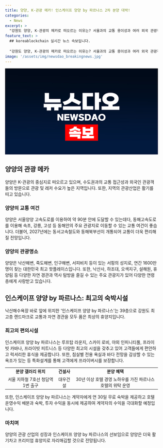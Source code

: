 ```yaml
---
title: 양양, K-관광 메카! 인스케이프 양양 by 파르나스 2차 분양 대박!
categories:
  - News
excerpt: >
  "강원도 양양, K-관광의 메카로 떠오르는 이유는? 서울과의 교통 용이성과 여러 외국 관광객의 증가에 있다. 2027년 개통 예정인 고속철도도 기대되며, 지역 관광산업은 활기를 띠고 있다. 낙산해변과 죽도해변, 서피비치 등의 매력적인 관광지와 함께 최고층 랜드마크로 자리할 '인스케이프 양양 by 파르나스'의 2차 분양이 시작되었다. 대우건설과 파르나스호텔이 협업하여 프리미엄 호텔로 선보이는데, 이를 통해 교통 환경과 뛰어난 숙박시설을 제공하는 차별화된 설계가 주목받고 있다."
feature_text: >
  ## koreablockchain 실시간 뉴스 속보입니다.

  "강원도 양양, K-관광의 메카로 떠오르는 이유는? 서울과의 교통 용이성과 여러 외국 관광객의 증가에 있다. 2027년 개통 예정인 고속철도도 기대되며, 지역 관광산업은 활기를 띠고 있다. 낙산해변과 죽도해변, 서피비치 등의 매력적인 관광지와 함께 최고층 랜드마크로 자리할 '인스케이프 양양 by 파르나스'의 2차 분양이 시작되었다. 대우건설과 파르나스호텔이 협업하여 프리미엄 호텔로 선보이는데, 이를 통해 교통 환경과 뛰어난 숙박시설을 제공하는 차별화된 설계가 주목받고 있다."
image: '/assets/img/newsdao_breakingnews.jpg'
---
```


<p><img src="/assets/img/newsdao_breakingnews.jpg" alt="koreablockchain 속보" /></p>

<h2 data-ke-size="size26">양양의 관광 메카</h2>

<p data-ke-size="size16">양양은 K-관광의 중심지로 떠오르고 있으며, 수도권과의 교통 접근성과 외국인 관광객들의 방문으로 관광 및 레저 수요가 높은 지역입니다. 또한, 지역의 관광산업은 활기를 띠고 있습니다.</p>

<h3>양양의 교통 여건</h3>

<p data-ke-size="size16">양양은 서울양양 고속도로를 이용하여 약 90분 안에 도달할 수 있는데다, 동해고속도로를 이용해 속초, 강릉, 고성 등 동해안의 주요 관광지로 이동할 수 있는 교통 여건이 좋습니다. 더불어, 2027년에는 동서고속철도와 동해북부선이 개통되어 교통이 더욱 편리해질 전망입니다.</p>

<h3>양양의 관광명소</h3>

<p data-ke-size="size16">양양은 낙산해변, 죽도해변, 인구해변, 서피비치 등이 있는 서핑의 성지로, 연간 1600만명이 찾는 대한민국 최고 핫플레이스입니다. 또한, 낙산사, 하조대, 오색지구, 설해원, 휴양림 등 다양한 자연 경관과 역사 탐방을 즐길 수 있는 주요 관광지가 있어 다양한 연령층에게 사랑받고 있습니다.</p>

<h2 data-ke-size="size26">인스케이프 양양 by 파르나스: 최고의 숙박시설</h2>

<p data-ke-size="size16">낙산해수욕장 바로 앞에 위치한 '인스케이프 양양 by 파르나스'는 39층으로 강원도 최고층 랜드마크로 교통과 자연 경관을 모두 품은 최상의 휴양지입니다.</p>

<h3>최고의 편의시설</h3>

<p data-ke-size="size16">인스케이프 양양 by 파르나스는 루프탑 라운지, 스카이 로비, 야외 인피니티풀, 프라이빗 카바나, 프라이빗 피트니스 등 다양한 최고의 시설을 갖추고 있어 고객들에게 편안하고 럭셔리한 휴식을 제공합니다. 또한, 침실별 전용 욕실과 바다 전망을 감상할 수 있는 욕조가 있는 등 특화설계를 통해 고객에게 프라이버시를 보장합니다.</p>

<table>
    <tr>
        <td style="text-align: center; height: 17px;"><b>분양 갤러리 위치</b></td>
        <td style="text-align: center; height: 17px;"><b>건설사</b></td>
        <td style="text-align: center; height: 17px;"><b>분양 혜택</b></td>
    </tr>
    <tr>
        <td style="text-align: center; height: 17px;">서울 지하철 7호선 청담역 1번 출구</td>
        <td style="text-align: center; height: 17px;">대우건설</td>
        <td style="text-align: center; height: 17px;">30년 이상 호텔 경영 노하우를 가진 파르나스호텔의 위탁 운영</td>
    </tr>
</table>

<p data-ke-size="size16">또한, 인스케이프 양양 by 파르나스는 계약자에게 연 30일 무료 숙박을 제공하고 호텔 운영수익 배분과 숙박, 투자 수익을 동시에 제공하여 계약자의 수익을 극대화할 예정입니다.</p>

<h3>마치며</h3>

<p data-ke-size="size16">양양의 관광 산업의 성장과 인스케이프 양양 by 파르나스의 선보임으로 양양은 더욱 활기차고 프리미엄 휴양지로 자리매김할 것으로 전망됩니다.</p>

